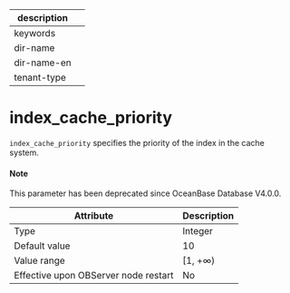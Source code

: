 | description ||
|---|---|
| keywords ||
| dir-name ||
| dir-name-en ||
| tenant-type ||

index_cache_priority
=========================================

`index_cache_priority` specifies the priority of the index in the cache system.

<main id="notice" type='explain'>
  <h4>Note</h4>
  <p>This parameter has been deprecated since OceanBase Database V4.0.0. </p>
</main>

| **Attribute** | **Description** |
|------------------|----------|
| Type | Integer |
| Default value | 10 |
| Value range | \[1, +∞) |
| Effective upon OBServer node restart | No |



